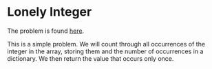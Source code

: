 # Lonely Integer
The problem is found [here](https://www.hackerrank.com/challenges/lonely-integer/problem?utm_campaign=challenge-recommendation&utm_medium=email&utm_source=24-hour-campaign).

This is a simple problem. We will count through all occurrences of the integer in the array, storing them and the number of occurrences in a dictionary. We then return the value that occurs only once.